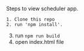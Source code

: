 Steps to view scheduler app.

	1. Clone this repo
	2. run 'npm install'. 
  3. run `npm run build`
  4. open index.html file
